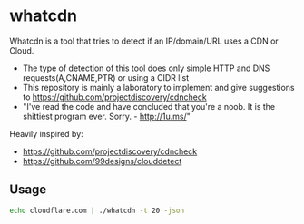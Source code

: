 # whatcdn
Whatcdn is a tool that tries to detect if an IP/domain/URL uses a CDN or Cloud. 
- The type of detection of this tool does only simple HTTP and DNS requests(A,CNAME,PTR) or using a CIDR list
- This repository is mainly a laboratory to implement and give suggestions to https://github.com/projectdiscovery/cdncheck
- "I've read the code and have concluded that you're a noob. It is the shittiest program ever.
Sorry. - http://1u.ms/"

Heavily inspired by:
- https://github.com/projectdiscovery/cdncheck 
- https://github.com/99designs/clouddetect

## Usage
```bash
echo cloudflare.com | ./whatcdn -t 20 -json
```